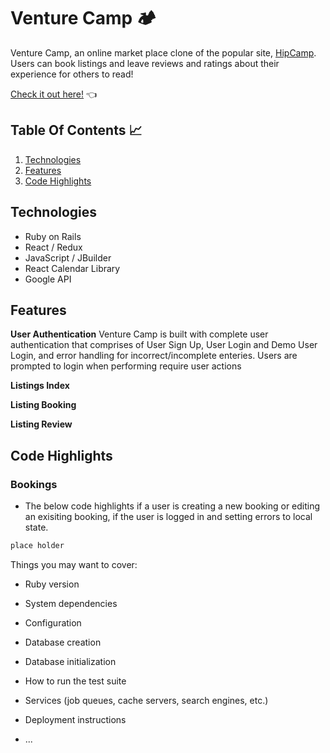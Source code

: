 # Venture Camp 🏕

Venture Camp, an online market place clone of the popular site, [HipCamp](https://www.hipcamp.com/en-US). Users can book listings and leave reviews and ratings about their experience for others to read!

[Check it out here!](https://venture-camp.herokuapp.com/) 👈

## Table Of Contents 📈
1. [Technologies](#technologies)
2. [Features](#features)
3. [Code Highlights](#code-highlights)

## Technologies
- Ruby on Rails
- React / Redux
- JavaScript / JBuilder
- React Calendar Library
- Google API

## Features
**User Authentication**
Venture Camp is built with complete user authentication that comprises of User Sign Up, User Login and Demo User Login, and error handling for incorrect/incomplete enteries. Users are prompted to login when performing require user actions

**Listings Index**

**Listing Booking**

**Listing Review**

## Code Highlights

### Bookings
- The below code highlights if a user is creating a new booking or editing an exisiting booking, if the user is logged in and setting errors to local state.
```js
place holder
```


Things you may want to cover:

* Ruby version

* System dependencies

* Configuration

* Database creation

* Database initialization

* How to run the test suite

* Services (job queues, cache servers, search engines, etc.)

* Deployment instructions

* ...

